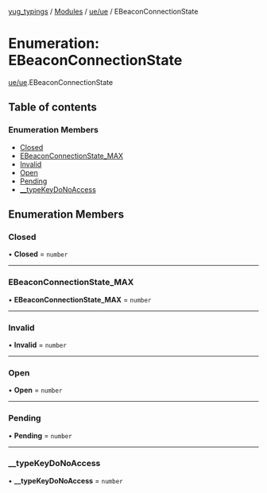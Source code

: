 [yug_typings](../README.md) / [Modules](../modules.md) / [ue/ue](../modules/ue_ue.md) / EBeaconConnectionState

# Enumeration: EBeaconConnectionState

[ue/ue](../modules/ue_ue.md).EBeaconConnectionState

## Table of contents

### Enumeration Members

- [Closed](ue_ue.EBeaconConnectionState.md#closed)
- [EBeaconConnectionState\_MAX](ue_ue.EBeaconConnectionState.md#ebeaconconnectionstate_max)
- [Invalid](ue_ue.EBeaconConnectionState.md#invalid)
- [Open](ue_ue.EBeaconConnectionState.md#open)
- [Pending](ue_ue.EBeaconConnectionState.md#pending)
- [\_\_typeKeyDoNoAccess](ue_ue.EBeaconConnectionState.md#__typekeydonoaccess)

## Enumeration Members

### Closed

• **Closed** = `number`

___

### EBeaconConnectionState\_MAX

• **EBeaconConnectionState\_MAX** = `number`

___

### Invalid

• **Invalid** = `number`

___

### Open

• **Open** = `number`

___

### Pending

• **Pending** = `number`

___

### \_\_typeKeyDoNoAccess

• **\_\_typeKeyDoNoAccess** = `number`
